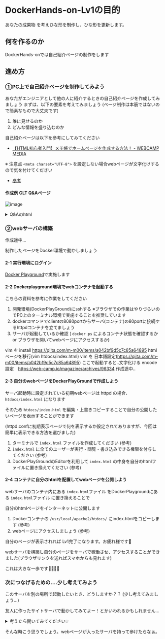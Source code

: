 # DockerHands-on-Lv1の目的

あなたの成果物 を考えひな形を制作し、ひな形を更新します。

## 何を作るのか

DockerHands-onでは自己紹介ページの制作をします

## 進め方

### ①PC上で自己紹介ページを制作してみよう

あなたがエンジニアとして他の人に紹介するときの自己紹介ページを作成してみましょう
まずは、以下の要素を考えてみましょう (ページ制作は本筋ではないので簡素なもので大丈夫です)

1. 誰に見せるのか
1. どんな情報を盛り込むのか

自己紹介ページは以下を参考にしてみてください

- [【HTML初心者入門】メモ帳でホームページを作成する方法！ - WEBCAMP MEDIA](https://web-camp.io/magazine/archives/7725)

※ 注意点 `<meta charset="UTF-8">` を設定しない場合webページが文字化けするので気を付けてください

- [参考](https://web-camp.io/magazine/archives/96334)

#### 作成例 GLT Q&Aページ

![image](https://github.com/GitEngHar/GrowTheLatestTechnorogy/assets/119464648/9a737438-4cfc-4669-b41c-f195f5f7d248)

<details>

<summary> Q&Aのhtml </summary>

```html
<!doctype html>
  <html  lang="ja">
  <head>
    <meta charset="UTF-8">
    <title>GltDockerHandsOn</title>
  </head>
  <style type="text/css">
    <!--
    #QandA-1 {
      width: 100%;
      font-family: メイリオ;
      font-size: 14px; /*全体のフォントサイズ*/
    }
    #QandA-1 dt {
      background: #444; /* 「Q」タイトルの背景色 */
      color: #fff; /* 「Q」タイトルの文字色 */
      padding: 8px;
      border-radius: 2px;
    }
    #QandA-1 dt:before {
      content: "Q.";
      font-weight: bold;
      margin-right: 8px;
    }
    #QandA-1 dd {
      margin: 24px 16px 40px 32px;
      line-height: 140%;
      text-indent: -24px;
    }
    #QandA-1 dd:before {
      content: "A.";
      font-weight: bold;
      margin-right: 8px;
    }
    -->
  </style>
  <body>
    <h1>GLTの Q&A</h1>
    <div id="QandA-1">
      <dl>
        <dt>GLTは何をするの?</dt>
        <dd>技術を楽しむコンテンツを体験します<br>開発者としてコンテンツの制作や魅力あふれるデモンストレーションを作成いただけると嬉しいです</dd>
        <dt>GLTは何の略称??</dt>
        <dd>Grow the Latest Technology</dd>
        <dt>GLTは誰でも参加できるの??</dt>
        <dd>どなたでも参加可能です<br></dd>
      </dl>    
    </div>
    <footer></footer>    
  </body>
</html>
```
  
</details>

### ②webサーバの構築

作成途中...

制作したページをDocker環境で動かしましょう

#### 2-1 実行環境にログイン

[Docker Playground](https://labs.play-with-docker.com/)で実施します

#### 2-2 Dockerplayground環境でwebコンテナを起動する

こちらの資料を参考に作業をしてください

1. 開発環境(DockerPlayGround)にsshする ※ブラウザでの作業はやりづらいのでPC上のターミナル環境で実施することを推奨しています
2. dockerコマンドでclientの8080portからサーバ(コンテナ)の80portに接続するhttpdコンテナを立てましょう
3. サーバが起動しているか確認 ( `docker ps` によるコンテナ状態を確認するか or ブラウザを開いてwebページにアクセスするか)

vim を install <https://qiita.com/m-m00/items/a042bf9d5c7c85a64895>
htmlページを移行(vim htdocs/index.html)
vim を 日本語設定(<https://qiita.com/m-m00/items/a042bf9d5c7c85a64895>)
ここで起動すると..文字化ける
encode設定　<https://web-camp.io/magazine/archives/96334>
作成途中..

#### 2-3 自分のwebページをDockerPlayGroundで作成しよう

サーバ起動時に設定されている初期webページは httpd の場合、 `htdocs/index.html` になります

そのため `htdocs/index.html` を編集・上書きコピーすることで自分の公開したいページを表示することができます

(httpd.confに初期表示ページで何を表示するか設定されてありますが、今回は簡単に表示できる方法を選びました)

1. ターミナルで `index.html` ファイルを作成してください (参考)
2. `index.html` に全てのユーザーが実行・閲覧・書き込みできる権限を付与してください (参考)
3. DockerPlayGroundのEditorを利用して `index.html` の中身を自分のhtmlファイルに置き換えてください (参考)

#### 2-4 コンテナに自分のhtmlを配置してwebページを公開しよう

webサーバのコンテナ内にある `index.html`ファイル をDockerPlaygroundにある `index.html`ファイル に置き換えることで

自分のhtmlページをインターネットに公開します

1. Dockerコンテナの `/usr/local/apache2/htdocs/` にindex.htmlをコピーします (参考)
2. webページにアクセスしましょう (参考)

自分のページが表示されれば Lv1完了になります。お疲れ様です🎉

webサーバを構築し自分のページをサーバで稼働させ、アクセスすることができました(ブラウザリンクを送ればスマホからも見れます)

これは大きな一歩です🎉🎉🎉🎉

### 次につなげるための....少し考えてみよう

このサーバを別の場所で起動したいとき、どうしますか？？ (少し考えてみましょう...)

友人に作ったサイトサーバで動かしてみてよー！とかいわれるかもしれません...

<details>

<summary> 考えたら開いてみてください💡 </summary>

もう一度同じ手順をやろう！と思ったのではないでしょうか。

流石にそれは面倒かと思います。この環境を webサーバを起動したときに一緒に動いていてほしいですよね。

それが `Imageファイル` というもので可能なんです！

Imageファイルはカスタマイズされたコンテナの状態を保持したファイルなので、この環境をImageファイル化すればどこでも簡単に再現できます

次のstepでは Docker Image を作成してみましょう！ ここまでお疲れさまでしたmm

</details>

そんな時こう思うでしょう。webページが入ったサーバを持って歩けたらなぁ。
